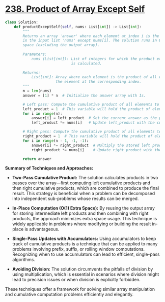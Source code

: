 # [238. Product of Array Except Self](https://leetcode.com/problems/product-of-array-except-self/description/)

```python
class Solution:
    def productExceptSelf(self, nums: List[int]) -> List[int]:
        """
        Returns an array 'answer' where each element at index i is the product of all the elements
        in the input list 'nums' except nums[i]. The solution runs in O(n) time and uses O(1) extra
        space (excluding the output array).
        
        Parameters:
            nums (List[int]): List of integers for which the product excluding the current element
                              is calculated.
        
        Returns:
            List[int]: Array where each element is the product of all other elements in 'nums' except
                       the element at the corresponding index.
        """
        n = len(nums)
        answer = [1] * n  # Initialize the answer array with 1s.

        # Left pass: Compute the cumulative product of all elements to the left of each index.
        left_product = 1  # This variable will hold the product of elements to the left of the current index.
        for i in range(n):
            answer[i] = left_product  # Set the current answer as the product of all elements to the left.
            left_product *= nums[i]   # Update left_product with the current element.

        # Right pass: Compute the cumulative product of all elements to the right and multiply it with the left product.
        right_product = 1  # This variable will hold the product of elements to the right of the current index.
        for i in range(n - 1, -1, -1):
            answer[i] *= right_product  # Multiply the stored left product with the right cumulative product.
            right_product *= nums[i]    # Update right_product with the current element.

        return answer
```

**Summary of Techniques and Approaches:**

- **Two-Pass Cumulative Product:** The solution calculates products in two passes over the array—first computing left cumulative products and then right cumulative products, which are combined to produce the final result. This strategy is beneficial when a problem can be decomposed into independent sub-problems whose results can be merged.

- **In-Place Computation (O(1) Extra Space):** By reusing the output array for storing intermediate left products and then combining with right products, the approach minimizes extra space usage. This technique is widely applicable in problems where modifying or building the result in-place is advantageous.

- **Single-Pass Updates with Accumulators:** Using accumulators to keep track of cumulative products is a technique that can be applied to many problems involving prefix, suffix, or rolling window computations. Recognizing when to use accumulators can lead to efficient, single-pass algorithms.

- **Avoiding Division:** The solution circumvents the pitfalls of division by using multiplication, which is essential in scenarios where division might lead to precision issues or when division is explicitly forbidden.

These techniques offer a framework for solving similar array manipulation and cumulative computation problems efficiently and elegantly.
